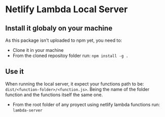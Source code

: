 # Netlify Lambda Local Server

## Install it globaly on your machine

As this package isn't uploaded to npm yet, you need to:
- Clone it in your machine
-  From the cloned repositoy folder run: `npm install -g .`



## Use it

When running the local server, it expect your functions path to be: `dist/<function-folder>/<function.js>`. Being the name of the folder function and the functions itself the same one.

- From the root folder of any proyect using netlify lambda functions run: `lambda-server`
